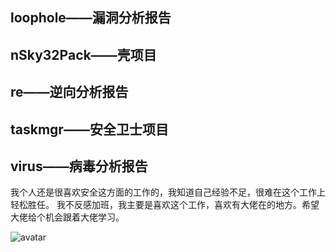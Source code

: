 ## loophole——漏洞分析报告
## nSky32Pack——壳项目
## re——逆向分析报告
## taskmgr——安全卫士项目
## virus——病毒分析报告

我个人还是很喜欢安全这方面的工作的，我知道自己经验不足，很难在这个工作上轻松胜任。
我不反感加班，我主要是喜欢这个工作，喜欢有大佬在的地方。希望大佬给个机会跟着大佬学习。

![avatar](https://gimg2.baidu.com/image_search/src=http%3A%2F%2Fpic.5577.com%2Fup%2F2017-8%2F2017811146104760.jpg&refer=http%3A%2F%2Fpic.5577.com&app=2002&size=f9999,10000&q=a80&n=0&g=0n&fmt=jpeg?sec=1620639139&t=f57991a340f8a9f69b732856c0339a91)

